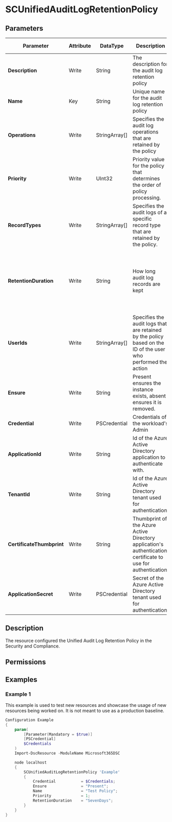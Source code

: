 ﻿# SCUnifiedAuditLogRetentionPolicy

## Parameters

| Parameter | Attribute | DataType | Description | Allowed Values |
| --- | --- | --- | --- | --- |
| **Description** | Write | String | The description for the audit log retention policy | |
| **Name** | Key | String | Unique name for the audit log retention policy | |
| **Operations** | Write | StringArray[] | Specifies the audit log operations that are retained by the policy | |
| **Priority** | Write | UInt32 | Priority value for the policy that determines the order of policy processing. | |
| **RecordTypes** | Write | StringArray[] | Specifies the audit logs of a specific record type that are retained by the policy. | |
| **RetentionDuration** | Write | String | How long audit log records are kept | `SevenDays`, `OneMonth`, `ThreeMonths`, `SixMonths`, `NineMonths`, `TwelveMonths`, `ThreeYears`, `FiveYears`, `SevenYears`, `TenYears` |
| **UserIds** | Write | StringArray[] | Specifies the audit logs that are retained by the policy based on the ID of the user who performed the action | |
| **Ensure** | Write | String | Present ensures the instance exists, absent ensures it is removed. | `Present`, `Absent` |
| **Credential** | Write | PSCredential | Credentials of the workload's Admin | |
| **ApplicationId** | Write | String | Id of the Azure Active Directory application to authenticate with. | |
| **TenantId** | Write | String | Id of the Azure Active Directory tenant used for authentication. | |
| **CertificateThumbprint** | Write | String | Thumbprint of the Azure Active Directory application's authentication certificate to use for authentication. | |
| **ApplicationSecret** | Write | PSCredential | Secret of the Azure Active Directory tenant used for authentication. | |


## Description

The resource configured the Unified Audit Log Retention Policy in the Security and Compliance.

## Permissions

## Examples

### Example 1

This example is used to test new resources and showcase the usage of new resources being worked on.
It is not meant to use as a production baseline.

```powershell
Configuration Example
{
    param(
        [Parameter(Mandatory = $true)]
        [PSCredential]
        $Credentials
    )
    Import-DscResource -ModuleName Microsoft365DSC

    node localhost
    {
        SCUnifiedAuditLogRetentionPolicy 'Example'
        {
            Credential           = $Credentials;
            Ensure               = "Present";
            Name                 = "Test Policy";
            Priority             = 1;
            RetentionDuration    = "SevenDays";
        }
    }
}
```

